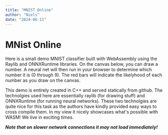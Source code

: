 ```yaml
---
title: "MNIST Online"
author: "Niels"
date: "2024-06-11"
---
```


# MNist Online
Here is a small demo MNIST classifier built with WebAssembly using the Raylib and ONNXRuntime libraries.
On the canvas below, you can draw a number.
A neural net will then run in your browser to determine which number it is (0 through 9).
The red bars will indicate the likelyhood of each number as you draw on the canvas.

This demo is entirely created in C++ and served statically from github. The technolgies used here are essentially raylib (for drawing stuff) and ONNXRuntime (for running neural networks). These two technolgies are quite nice for this task as the authors have kindly provided easy ways to cross compile them.
In my view it nicely showcases what's possible with WASM! We live in exciting times. 

***Note that on slower network connections it may not load immediately!***

<canvas class="emscripten" id="canvas" oncontextmenu="event.preventDefault()" tabindex=-1></canvas>
<script type='text/javascript'>
  var Module = {
    print: (function() {
      var element = document.getElementById('output');
      if (element) element.value = ''; // clear browser cache
      return (...args) => {
        var text = args.join(' ');
        console.log(text);
        if (element) {
          element.value += text + "\n";
          element.scrollTop = element.scrollHeight; // focus on bottom
        }
      };
    })(),
    canvas: (() => {
      var canvas = document.getElementById('canvas');
      canvas.addEventListener("webglcontextlost", (e) => { 
        alert('WebGL context lost. You will need to reload the page.'); 
        e.preventDefault(); 
      }, false);
      return canvas;
    })(),
    setStatus: (text) => {
      if (!Module.setStatus.last) Module.setStatus.last = { time: Date.now(), text: '' };
      if (text === Module.setStatus.last.text) return;
      var m = text.match(/([^(]+)\((\d+(\.\d+)?)\/(\d+)\)/);
      var now = Date.now();
      if (m && now - Module.setStatus.last.time < 30) return; // if this is a progress update, skip it if too soon
      Module.setStatus.last.time = now;
      Module.setStatus.last.text = text;
      if (m) {
        text = m[1];
      }
    },
    totalDependencies: 0,
    monitorRunDependencies: (left) => {
      this.totalDependencies = Math.max(this.totalDependencies, left);
      Module.setStatus(left ? 'Preparing... (' + (this.totalDependencies-left) + '/' + this.totalDependencies + ')' : 'All downloads complete.');
    }
  };
  Module.setStatus('Downloading...');
  window.onerror = (event) => {
    Module.setStatus('Exception thrown, see JavaScript console');
    Module.setStatus = (text) => {
      if (text) console.error('[post-exception status] ' + text);
    };
  };

  function adjustCanvasScale() {
    var canvas = document.getElementById('canvas');
    var containerWidth = document.documentElement.clientWidth;
    var containerHeight =document.documentElement.clientHeight;
    
    // Calculate the scale based on desired maximum size
    var maxCanvasWidth = 760;
    var maxCanvasHeight = 560;
    
    var scaleWidth = containerWidth / maxCanvasWidth;
    var scaleHeight = containerHeight / maxCanvasHeight;
    
    // Use the smaller scale to ensure the canvas fits within the viewport
    var scale = Math.min(scaleWidth, scaleHeight);
    
    canvas.style.transform = `scale(${scale * 0.9})`;
    canvas.style.transformOrigin = 'top left';
  }
  
  // Adjust the canvas scale on load and on window resize
  window.addEventListener('load', adjustCanvasScale);
  window.addEventListener('resize', adjustCanvasScale);
</script>
<script async type="text/javascript" src="mnist-web.js"></script>

<style>
  #canvas {
    margin-left: 20;
  }
</style>

